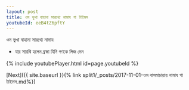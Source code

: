 ```yaml
---
layout: post
title: ওম ভুখা বাহানা সারথ্যে নামায গা টাইমস
youtubeId: eeB4tZ6pftY
---
```

 
 
 ওম ভুখা বাহানা সারথ্যে নামায  
 
 -  যার সারথি হলেন ব্রহ্মা যিনি গণকে লিজ দেন 
 
  
 
  
 
 
 
 
 
 


{% include youtubePlayer.html id=page.youtubeId %}
 
[Next]({{ site.baseurl }}{% link  split1/_posts/2017-11-01-ওম বাসমাচায়ায় নামায গা টাইমস.md%})
 
